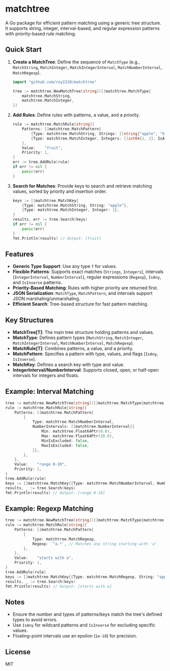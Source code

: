 # matchtree

A Go package for efficient pattern matching using a generic tree structure. It supports string, integer, interval-based, and regular expression patterns with priority-based rule matching.

## Quick Start
1. **Create a MatchTree**:
   Define the sequence of `MatchType` (e.g., `MatchString`, `MatchInteger`, `MatchIntegerInterval`, `MatchNumberInterval`, `MatchRegexp`).
   ```go
   import "github.com/roy2220/matchtree"

   tree := matchtree.NewMatchTree[string]([]matchtree.MatchType{
       matchtree.MatchString,
       matchtree.MatchInteger,
   })
   ```

2. **Add Rules**:
   Define rules with patterns, a value, and a priority.
   ```go
   rule := matchtree.MatchRule[string]{
       Patterns: []matchtree.MatchPattern{
           {Type: matchtree.MatchString, Strings: []string{"apple", "banana"}, IsAny: false},
           {Type: matchtree.MatchInteger, Integers: []int64{1, 2}, IsAny: false},
       },
       Value:    "fruit",
       Priority: 1,
   }
   err := tree.AddRule(rule)
   if err != nil {
       panic(err)
   }
   ```

3. **Search for Matches**:
   Provide keys to search and retrieve matching values, sorted by priority and insertion order.
   ```go
   keys := []matchtree.MatchKey{
       {Type: matchtree.MatchString, String: "apple"},
       {Type: matchtree.MatchInteger, Integer: 1},
   }
   results, err := tree.Search(keys)
   if err != nil {
       panic(err)
   }
   fmt.Println(results) // Output: [fruit]
   ```

## Features
- **Generic Type Support**: Use any type `T` for values.
- **Flexible Patterns**: Supports exact matches (`Strings`, `Integers`), intervals (`IntegerInterval`, `NumberInterval`), regular expressions (`Regexp`), `IsAny`, and `IsInverse` patterns.
- **Priority-Based Matching**: Rules with higher priority are returned first.
- **JSON Serialization**: `MatchType`, `MatchPattern`, and intervals support JSON marshaling/unmarshaling.
- **Efficient Search**: Tree-based structure for fast pattern matching.

## Key Structures
- **MatchTree[T]**: The main tree structure holding patterns and values.
- **MatchType**: Defines pattern types (`MatchString`, `MatchInteger`, `MatchIntegerInterval`, `MatchNumberInterval`, `MatchRegexp`).
- **MatchRule[T]**: Combines patterns, a value, and a priority.
- **MatchPattern**: Specifies a pattern with type, values, and flags (`IsAny`, `IsInverse`).
- **MatchKey**: Defines a search key with type and value.
- **IntegerInterval/NumberInterval**: Supports closed, open, or half-open intervals for integers and floats.

## Example: Interval Matching
```go
tree := matchtree.NewMatchTree[string]([]matchtree.MatchType{matchtree.MatchNumberInterval})
rule := matchtree.MatchRule[string]{
    Patterns: []matchtree.MatchPattern{
        {
            Type: matchtree.MatchNumberInterval,
            NumberIntervals: []matchtree.NumberInterval{{
                Min: matchtree.Float64Ptr(0.0),
                Max: matchtree.Float64Ptr(10.0),
                MinIsExcluded: false,
                MaxIsExcluded: false,
            }},
        },
    },
    Value:    "range 0-10",
    Priority: 1,
}
tree.AddRule(rule)
keys := []matchtree.MatchKey{{Type: matchtree.MatchNumberInterval, Number: 5.0}}
results, _ := tree.Search(keys)
fmt.Println(results) // Output: [range 0-10]
```

## Example: Regexp Matching
```go
tree := matchtree.NewMatchTree[string]([]matchtree.MatchType{matchtree.MatchRegexp})
rule := matchtree.MatchRule[string]{
    Patterns: []matchtree.MatchPattern{
        {
            Type: matchtree.MatchRegexp,
            Regexp: `^a.*`, // Matches any string starting with 'a'
        },
    },
    Value:    "starts with a",
    Priority: 1,
}
tree.AddRule(rule)
keys := []matchtree.MatchKey{{Type: matchtree.MatchRegexp, String: "apple"}}
results, _ := tree.Search(keys)
fmt.Println(results) // Output: [starts with a]
```

## Notes
- Ensure the number and types of patterns/keys match the tree's defined types to avoid errors.
- Use `IsAny` for wildcard patterns and `IsInverse` for excluding specific values.
- Floating-point intervals use an epsilon (`1e-10`) for precision.

## License
MIT
